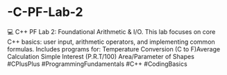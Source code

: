 # -C-PF-Lab-2
💻 C++ PF Lab 2: Foundational Arithmetic &amp; I/O.   This lab focuses on core C++ basics: user input, arithmetic operators, and implementing common formulas. Includes programs for: Temperature Conversion (C to F)Average Calculation Simple Interest (P.R.T/100) Area/Parameter of Shapes  #CPlusPlus #ProgrammingFundamentals #C++ #CodingBasics
